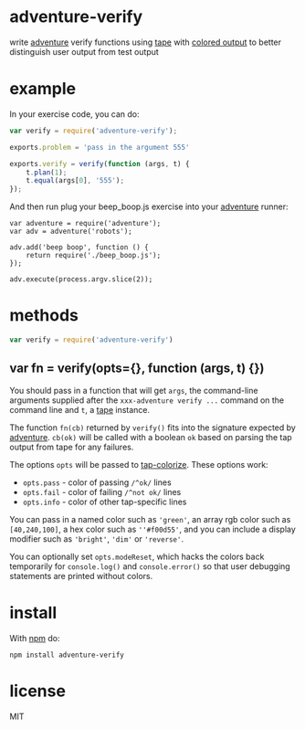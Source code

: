 # adventure-verify

write [adventure](https://npmjs.org/package/adventure)
verify functions using [tape](https://npmjs.org/package/tape)
with [colored output](https://npmjs.org/package/tap-colorize)
to better distinguish user output from test output

# example

In your exercise code, you can do:

``` js
var verify = require('adventure-verify');

exports.problem = 'pass in the argument 555'

exports.verify = verify(function (args, t) {
    t.plan(1);
    t.equal(args[0], '555');
});
```

And then run plug your beep_boop.js exercise into your
[adventure](https://npmjs.org/package/adventure) runner:

```
var adventure = require('adventure');
var adv = adventure('robots');

adv.add('beep boop', function () {
    return require('./beep_boop.js');
});

adv.execute(process.argv.slice(2));
```

# methods

``` js
var verify = require('adventure-verify')
```

## var fn = verify(opts={}, function (args, t) {})

You should pass in a function that will get `args`, the command-line arguments
supplied after the `xxx-adventure verify ...` command on the command line and
`t`, a [tape](https://npmjs.org/package/tape) instance.

The function `fn(cb)` returned by `verify()` fits into the signature expected by
[adventure](https://npmjs.org/package/adventure). `cb(ok)` will be called with a
boolean `ok` based on parsing the tap output from tape for any failures.

The options `opts` will be passed to
[tap-colorize](https://npmjs.org/package/tap-colorize).
These options work:

* `opts.pass` - color of passing `/^ok/` lines
* `opts.fail` - color of failing `/^not ok/` lines
* `opts.info` - color of other tap-specific lines

You can pass in a named color such as `'green'`, an array rgb color such as
`[40,240,100]`, a hex color such as `''#f00d55'`, and you can include a display
modifier such as `'bright'`, `'dim'` or `'reverse'`.

You can optionally set `opts.modeReset`, which hacks the colors back temporarily
for `console.log()` and `console.error()` so that user debugging statements are
printed without colors.

# install

With [npm](https://npmjs.org) do:

```
npm install adventure-verify
```

# license

MIT
